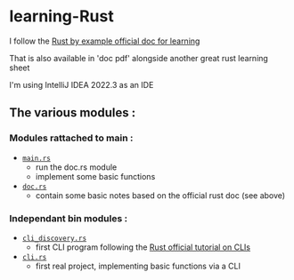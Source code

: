 # learning-Rust

I follow the [Rust by example official doc for learning](https://doc.rust-lang.org/stable/rust-by-example/index.html)

That is also available in 'doc pdf' alongside another great rust learning sheet

I'm using IntelliJ IDEA 2022.3 as an IDE

## The various modules :
### Modules rattached to main :
- [`main.rs`](src/main.rs)
  - run the doc.rs module
  - implement some basic functions
- [`doc.rs`](src/doc.rs)
  -  contain some basic notes based on the official rust doc (see above)
### Independant bin modules :
- [`cli_discovery.rs`](src/cli_discovery.rs)
  - first CLI program following the [Rust official tutorial on CLIs](https://rust-cli.github.io/book/index.html)
- [`cli.rs`](src/cli.rs)
  - first real project, implementing basic functions via a CLI
